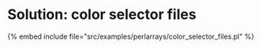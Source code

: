 # Solution: color selector files

{% embed include file="src/examples/perlarrays/color_selector_files.pl" %}
